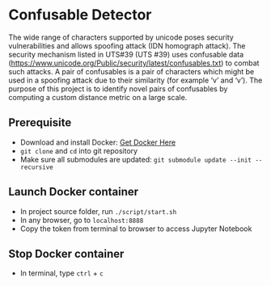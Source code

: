 # Confusable Detector
The wide range of characters supported by unicode poses security vulnerabilities and allows spoofing attack (IDN homograph attack). The security mechanism listed in UTS#39 (UTS #39) uses confusable data (https://www.unicode.org/Public/security/latest/confusables.txt) to combat such attacks. A pair of confusables is a pair of characters which might be used in a spoofing attack due to their similarity (for example ‘ν’ and ‘v’). The purpose of this project is to identify novel pairs of confusables by computing a custom distance metric on a large scale.


## Prerequisite
- Download and install Docker: [Get Docker Here](https://docs.docker.com/get-docker/)
- `git clone` and `cd` into git repository
- Make sure all submodules are updated: `git submodule update --init --recursive`

## Launch Docker container
- In project source folder, run `./script/start.sh`
- In any browser, go to `localhost:8888`
- Copy the token from terminal to browser to access Jupyter Notebook

## Stop Docker container
- In terminal, type `ctrl` + `c`
